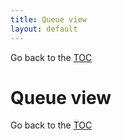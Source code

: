 ```yaml
---
title: Queue view
layout: default
---
```

Go back to the [TOC](/manual/main.html)

# Queue view

Go back to the [TOC](/manual/main.html)